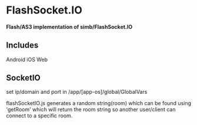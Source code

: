 # FlashSocket.IO
#### Flash/AS3 implementation of simb/FlashSocket.IO


## Includes 
Android
iOS
Web

## SocketIO
set ip/domain and port in /app/[app-os]/global/GlobalVars

flashSocketIO.js generates a random string(room) which can be found using 'getRoom' which will return the room string so another user/client can connect to a specific room.